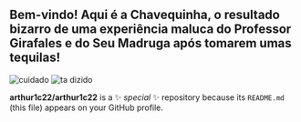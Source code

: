 ## Bem-vindo! Aqui é a Chavequinha, o resultado bizarro de uma experiência maluca do Professor Girafales e do Seu Madruga após tomarem umas tequilas!


![cuidado](https://github.com/user-attachments/assets/f32e62c6-d263-427d-9145-61839c48a836)
![ta dizido](https://github.com/user-attachments/assets/e32fa394-c7af-40c0-8a72-60fe86f50ce3)

**arthur1c22/arthur1c22** is a ✨ _special_ ✨ repository because its `README.md` (this file) appears on your GitHub profile.
